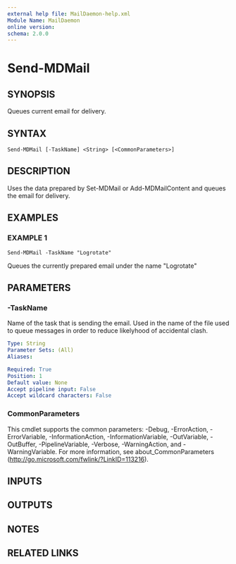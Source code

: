 ```yaml
---
external help file: MailDaemon-help.xml
Module Name: MailDaemon
online version:
schema: 2.0.0
---
```


# Send-MDMail

## SYNOPSIS
Queues current email for delivery.

## SYNTAX

```
Send-MDMail [-TaskName] <String> [<CommonParameters>]
```

## DESCRIPTION
Uses the data prepared by Set-MDMail or Add-MDMailContent and queues the email for delivery.

## EXAMPLES

### EXAMPLE 1
```
Send-MDMail -TaskName "Logrotate"
```

Queues the currently prepared email under the name "Logrotate"

## PARAMETERS

### -TaskName
Name of the task that is sending the email.
Used in the name of the file used to queue messages in order to reduce likelyhood of accidental clash.

```yaml
Type: String
Parameter Sets: (All)
Aliases:

Required: True
Position: 1
Default value: None
Accept pipeline input: False
Accept wildcard characters: False
```

### CommonParameters
This cmdlet supports the common parameters: -Debug, -ErrorAction, -ErrorVariable, -InformationAction, -InformationVariable, -OutVariable, -OutBuffer, -PipelineVariable, -Verbose, -WarningAction, and -WarningVariable.
For more information, see about_CommonParameters (http://go.microsoft.com/fwlink/?LinkID=113216).

## INPUTS

## OUTPUTS

## NOTES

## RELATED LINKS
